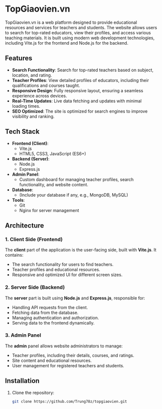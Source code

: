 # TopGiaovien.vn

TopGiaovien.vn is a web platform designed to provide educational resources and services for teachers and students. The website allows users to search for top-rated educators, view their profiles, and access various teaching materials. It is built using modern web development technologies, including Vite.js for the frontend and Node.js for the backend.

## Features

- **Search Functionality**: Search for top-rated teachers based on subject, location, and rating.
- **Teacher Profiles**: View detailed profiles of educators, including their qualifications and courses taught.
- **Responsive Design**: Fully responsive layout, ensuring a seamless experience across devices.
- **Real-Time Updates**: Live data fetching and updates with minimal loading times.
- **SEO Optimized**: The site is optimized for search engines to improve visibility and ranking.

## Tech Stack

- **Frontend (Client)**: 
  - Vite.js
  - HTML5, CSS3, JavaScript (ES6+)
- **Backend (Server)**:
  - Node.js
  - Express.js
- **Admin Panel**: 
  - Custom dashboard for managing teacher profiles, search functionality, and website content.
- **Database**: 
  - (Include your database if any, e.g., MongoDB, MySQL)
- **Tools**:
  - Git
  - Nginx for server management

## Architecture

### 1. **Client Side (Frontend)**

The **client** part of the application is the user-facing side, built with **Vite.js**. It contains:
- The search functionality for users to find teachers.
- Teacher profiles and educational resources.
- Responsive and optimized UI for different screen sizes.

### 2. **Server Side (Backend)**

The **server** part is built using **Node.js** and **Express.js**, responsible for:
- Handling API requests from the client.
- Fetching data from the database.
- Managing authentication and authorization.
- Serving data to the frontend dynamically.

### 3. **Admin Panel**

The **admin** panel allows website administrators to manage:
- Teacher profiles, including their details, courses, and ratings.
- Site content and educational resources.
- User management for registered teachers and students.

## Installation

1. Clone the repository:
   ```bash
   git clone https://github.com/Trung78z/topgiaovien.git

